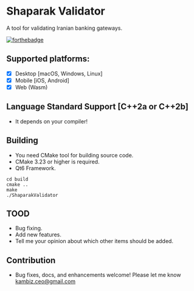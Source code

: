 # Shaparak Validator
A tool for validating Iranian banking gateways.

[![forthebadge](https://forthebadge.com/images/badges/made-with-c-plus-plus.svg)](https://forthebadge.com)

## Supported platforms:

- [x] Desktop [macOS, Windows, Linux]
- [x] Mobile [iOS, Android]
- [x] Web (Wasm)

## Language Standard Support [C++2a or C++2b]
- It depends on your compiler!

## Building

- You need CMake tool for building source code.
- CMake 3.23 or higher is required.
- Qt6 Framework.

```
cd build
cmake ..
make
./ShaparakValidator

```

## TOOD
- Bug fixing.
- Add new features.
- Tell me your opinion about which other items should be added.

## Contribution
- Bug fixes, docs, and enhancements welcome! Please let me know kambiz.ceo@gmail.com
